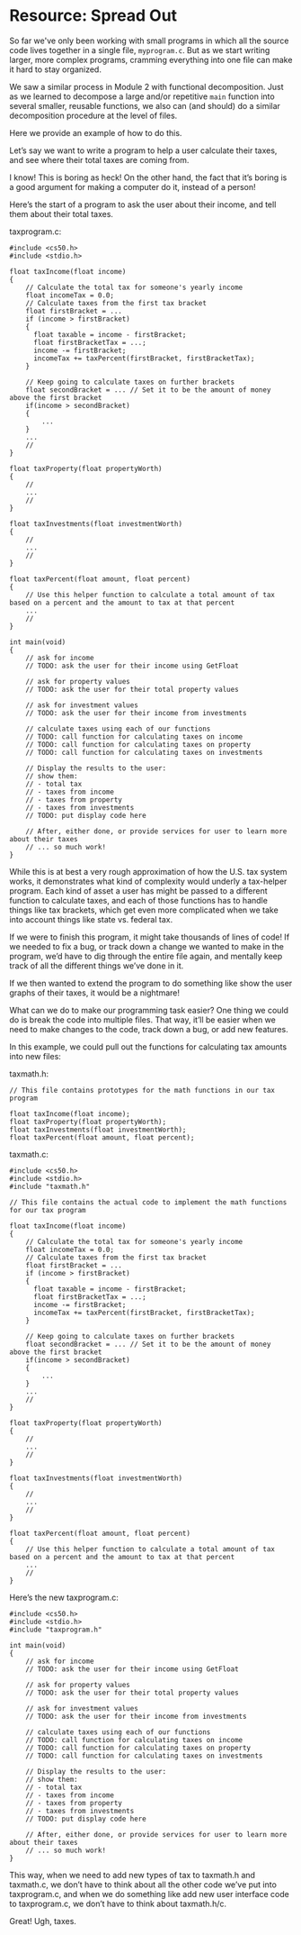 # Resource: Spread Out

So far we've only been working with small programs in which all the source code lives together in a single file, 
`myprogram.c`. But as we start writing larger, more complex programs, cramming everything into one file can make
it hard to stay organized. 

We saw a similar process in Module 2 with functional decomposition. Just as we learned to decompose a 
large and/or repetitive `main` function into several smaller, reusable functions, we also can (and should) do a similar decomposition procedure at the level of files. 

Here we provide an example of how to do this.

Let’s say we want to write a program to help a user calculate their taxes, and see where their total taxes are coming from.

I know! This is boring as heck! On the other hand, the fact that it’s boring is a good argument for making a computer do it, instead of a person!

Here’s the start of a program to ask the user about their income, and tell them about their total taxes.

taxprogram.c:
```
#include <cs50.h>
#include <stdio.h>

float taxIncome(float income)
{
    // Calculate the total tax for someone's yearly income
    float incomeTax = 0.0;
    // Calculate taxes from the first tax bracket
    float firstBracket = ...
    if (income > firstBracket)
    {
      float taxable = income - firstBracket;
      float firstBracketTax = ...;
      income -= firstBracket;
      incomeTax += taxPercent(firstBracket, firstBracketTax);
    }

    // Keep going to calculate taxes on further brackets
    float secondBracket = ... // Set it to be the amount of money above the first bracket
    if(income > secondBracket)
    {
        ...
    }
    ...
    //
}

float taxProperty(float propertyWorth)
{
    //
    ...
    //
}

float taxInvestments(float investmentWorth)
{
    //
    ...
    //
}

float taxPercent(float amount, float percent)
{
    // Use this helper function to calculate a total amount of tax based on a percent and the amount to tax at that percent
    ...
    //
}

int main(void)
{
    // ask for income
    // TODO: ask the user for their income using GetFloat

    // ask for property values
    // TODO: ask the user for their total property values

    // ask for investment values
    // TODO: ask the user for their income from investments

    // calculate taxes using each of our functions
    // TODO: call function for calculating taxes on income
    // TODO: call function for calculating taxes on property
    // TODO: call function for calculating taxes on investments

    // Display the results to the user:
    // show them:
    // - total tax
    // - taxes from income
    // - taxes from property
    // - taxes from investments
    // TODO: put display code here

    // After, either done, or provide services for user to learn more about their taxes
    // ... so much work!
}
```

While this is at best a very rough approximation of how the U.S. tax system works, it demonstrates what kind of complexity would underly a tax-helper program.  Each kind of asset a user has might be passed to a different function to calculate taxes, and each of those functions has to handle things like tax brackets, which get even more complicated when we take into account things like state vs. federal tax.

If we were to finish this program, it might take thousands of lines of code!  If we needed to fix a bug, or track down a change we wanted to make in the program, we’d have to dig through the entire file again, and mentally keep track of all the different things we’ve done in it.

If we then wanted to extend the program to do something like show the user graphs of their taxes, it would be a nightmare!

What can we do to make our programming task easier? One thing we could do is break the code into multiple files.  That way, it’ll be easier when we need to make changes to the code, track down a bug, or add new features.

In this example, we could pull out the functions for calculating tax amounts into new files:

taxmath.h:
```
// This file contains prototypes for the math functions in our tax program

float taxIncome(float income);
float taxProperty(float propertyWorth);
float taxInvestments(float investmentWorth);
float taxPercent(float amount, float percent);
```

taxmath.c:
```
#include <cs50.h>
#include <stdio.h>
#include "taxmath.h"

// This file contains the actual code to implement the math functions for our tax program

float taxIncome(float income)
{
    // Calculate the total tax for someone's yearly income
    float incomeTax = 0.0;
    // Calculate taxes from the first tax bracket
    float firstBracket = ...
    if (income > firstBracket)
    {
      float taxable = income - firstBracket;
      float firstBracketTax = ...;
      income -= firstBracket;
      incomeTax += taxPercent(firstBracket, firstBracketTax);
    }

    // Keep going to calculate taxes on further brackets
    float secondBracket = ... // Set it to be the amount of money above the first bracket
    if(income > secondBracket)
    {
        ...
    }
    ...
    //
}

float taxProperty(float propertyWorth)
{
    //
    ...
    //
}

float taxInvestments(float investmentWorth)
{
    //
    ...
    //
}

float taxPercent(float amount, float percent)
{
    // Use this helper function to calculate a total amount of tax based on a percent and the amount to tax at that percent
    ...
    //
}
```

Here’s the new taxprogram.c:
```
#include <cs50.h>
#include <stdio.h>
#include "taxprogram.h"

int main(void)
{
    // ask for income
    // TODO: ask the user for their income using GetFloat

    // ask for property values
    // TODO: ask the user for their total property values

    // ask for investment values
    // TODO: ask the user for their income from investments

    // calculate taxes using each of our functions
    // TODO: call function for calculating taxes on income
    // TODO: call function for calculating taxes on property
    // TODO: call function for calculating taxes on investments

    // Display the results to the user:
    // show them:
    // - total tax
    // - taxes from income
    // - taxes from property
    // - taxes from investments
    // TODO: put display code here

    // After, either done, or provide services for user to learn more about their taxes
    // ... so much work!
}
```

This way, when we need to add new types of tax to taxmath.h and taxmath.c, we don’t have to think about all the other code we’ve put into taxprogram.c, and when we do something like add new user interface code to taxprogram.c, we don’t have to think about taxmath.h/c.

Great!  Ugh, taxes.
